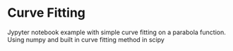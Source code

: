 # Curve Fitting

Jypyter notebook example with simple curve fitting on a parabola function.
 Using numpy and built in curve fitting method in scipy
